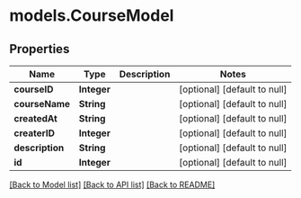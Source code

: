 # models.CourseModel
## Properties

| Name | Type | Description | Notes |
|------------ | ------------- | ------------- | -------------|
| **courseID** | **Integer** |  | [optional] [default to null] |
| **courseName** | **String** |  | [optional] [default to null] |
| **createdAt** | **String** |  | [optional] [default to null] |
| **createrID** | **Integer** |  | [optional] [default to null] |
| **description** | **String** |  | [optional] [default to null] |
| **id** | **Integer** |  | [optional] [default to null] |

[[Back to Model list]](../README.md#documentation-for-models) [[Back to API list]](../README.md#documentation-for-api-endpoints) [[Back to README]](../README.md)

